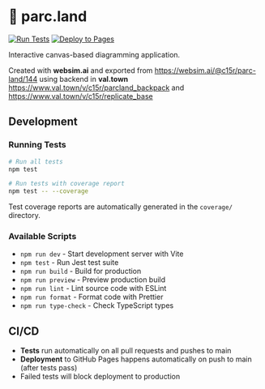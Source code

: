 # 🌲 parc.land

[![Run Tests](https://github.com/christopherdebeer/parcland/actions/workflows/tests.yml/badge.svg)](https://github.com/christopherdebeer/parcland/actions/workflows/tests.yml)
[![Deploy to Pages](https://github.com/christopherdebeer/parcland/actions/workflows/deploy.yml/badge.svg)](https://github.com/christopherdebeer/parcland/actions/workflows/deploy.yml)

Interactive canvas-based diagramming application.

Created with **websim.ai** and exported from https://websim.ai/@c15r/parc-land/144 using backend in **val.town** https://www.val.town/v/c15r/parcland_backpack and https://www.val.town/v/c15r/replicate_base

## Development

### Running Tests

```bash
# Run all tests
npm test

# Run tests with coverage report
npm test -- --coverage
```

Test coverage reports are automatically generated in the `coverage/` directory.

### Available Scripts

- `npm run dev` - Start development server with Vite
- `npm test` - Run Jest test suite
- `npm run build` - Build for production
- `npm run preview` - Preview production build
- `npm run lint` - Lint source code with ESLint
- `npm run format` - Format code with Prettier
- `npm run type-check` - Check TypeScript types

## CI/CD

- **Tests** run automatically on all pull requests and pushes to main
- **Deployment** to GitHub Pages happens automatically on push to main (after tests pass)
- Failed tests will block deployment to production
